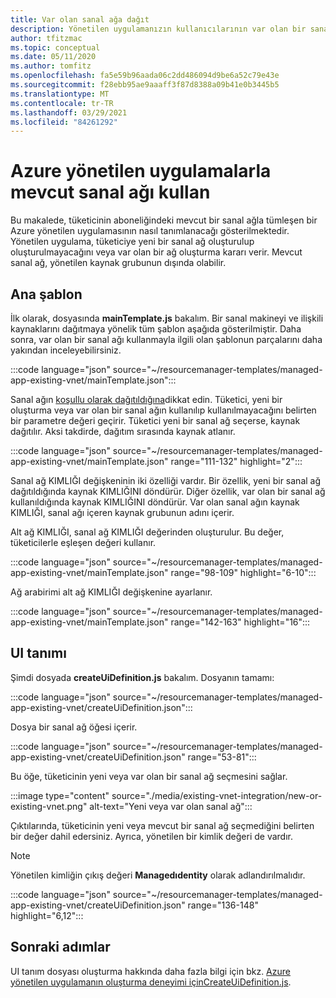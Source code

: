 ```yaml
---
title: Var olan sanal ağa dağıt
description: Yönetilen uygulamanızın kullanıcılarının var olan bir sanal ağı seçmesini nasıl etkinleştirtireceğinizi açıklar. Sanal ağ, yönetilen uygulamanın dışında olabilir.
author: tfitzmac
ms.topic: conceptual
ms.date: 05/11/2020
ms.author: tomfitz
ms.openlocfilehash: fa5e59b96aada06c2dd486094d9be6a52c79e43e
ms.sourcegitcommit: f28ebb95ae9aaaff3f87d8388a09b41e0b3445b5
ms.translationtype: MT
ms.contentlocale: tr-TR
ms.lasthandoff: 03/29/2021
ms.locfileid: "84261292"
---
```

# <a name="use-existing-virtual-network-with-azure-managed-applications"></a>Azure yönetilen uygulamalarla mevcut sanal ağı kullan

Bu makalede, tüketicinin aboneliğindeki mevcut bir sanal ağla tümleşen bir Azure yönetilen uygulamasının nasıl tanımlanacağı gösterilmektedir. Yönetilen uygulama, tüketiciye yeni bir sanal ağ oluşturulup oluşturulmayacağını veya var olan bir ağ oluşturma kararı verir. Mevcut sanal ağ, yönetilen kaynak grubunun dışında olabilir.

## <a name="main-template"></a>Ana şablon

İlk olarak, dosyasında **mainTemplate.js** bakalım. Bir sanal makineyi ve ilişkili kaynaklarını dağıtmaya yönelik tüm şablon aşağıda gösterilmiştir. Daha sonra, var olan bir sanal ağı kullanmayla ilgili olan şablonun parçalarını daha yakından inceleyebilirsiniz.

:::code language="json" source="~/resourcemanager-templates/managed-app-existing-vnet/mainTemplate.json":::

Sanal ağın [koşullu olarak dağıtıldığına](../templates/conditional-resource-deployment.md)dikkat edin. Tüketici, yeni bir oluşturma veya var olan bir sanal ağın kullanılıp kullanılmayacağını belirten bir parametre değeri geçirir. Tüketici yeni bir sanal ağ seçerse, kaynak dağıtılır. Aksi takdirde, dağıtım sırasında kaynak atlanır.

:::code language="json" source="~/resourcemanager-templates/managed-app-existing-vnet/mainTemplate.json" range="111-132" highlight="2":::

Sanal ağ KIMLIĞI değişkeninin iki özelliği vardır. Bir özellik, yeni bir sanal ağ dağıtıldığında kaynak KIMLIĞINI döndürür. Diğer özellik, var olan bir sanal ağ kullanıldığında kaynak KIMLIĞINI döndürür. Var olan sanal ağın kaynak KIMLIĞI, sanal ağı içeren kaynak grubunun adını içerir.

Alt ağ KIMLIĞI, sanal ağ KIMLIĞI değerinden oluşturulur. Bu değer, tüketicilerle eşleşen değeri kullanır.

:::code language="json" source="~/resourcemanager-templates/managed-app-existing-vnet/mainTemplate.json" range="98-109" highlight="6-10":::

Ağ arabirimi alt ağ KIMLIĞI değişkenine ayarlanır.

:::code language="json" source="~/resourcemanager-templates/managed-app-existing-vnet/mainTemplate.json" range="142-163" highlight="16":::

## <a name="ui-definition"></a>UI tanımı

Şimdi dosyada **createUiDefinition.js** bakalım. Dosyanın tamamı:

:::code language="json" source="~/resourcemanager-templates/managed-app-existing-vnet/createUiDefinition.json":::

Dosya bir sanal ağ öğesi içerir.

:::code language="json" source="~/resourcemanager-templates/managed-app-existing-vnet/createUiDefinition.json" range="53-81":::

Bu öğe, tüketicinin yeni veya var olan bir sanal ağ seçmesini sağlar.

:::image type="content" source="./media/existing-vnet-integration/new-or-existing-vnet.png" alt-text="Yeni veya var olan sanal ağ":::

Çıktılarında, tüketicinin yeni veya mevcut bir sanal ağ seçmediğini belirten bir değer dahil edersiniz. Ayrıca, yönetilen bir kimlik değeri de vardır.

> [!NOTE]
> Yönetilen kimliğin çıkış değeri **Managedıdentity** olarak adlandırılmalıdır.

:::code language="json" source="~/resourcemanager-templates/managed-app-existing-vnet/createUiDefinition.json" range="136-148" highlight="6,12":::

## <a name="next-steps"></a>Sonraki adımlar

UI tanım dosyası oluşturma hakkında daha fazla bilgi için bkz. [ Azure yönetilen uygulamanın oluşturma deneyimi içinCreateUiDefinition.js](create-uidefinition-overview.md).
